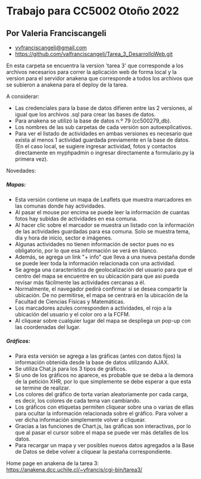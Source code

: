 # Trabajo para CC5002 Otoño 2022
## Por Valeria Franciscangeli
- vvfranciscangeli@gmail.com
- https://github.com/valfranciscangeli/Tarea_3_DesarrolloWeb.git

En esta carpeta se encuentra la version 'tarea 3' que corresponde a los archivos necesarios para correr la aplicación web de forma local y la version para el servidor anakena que corresponde a todos los archivos que se subieron a anakena para el deploy de la tarea.

A considerar: 
- Las credenciales para la base de datos difieren entre las 2 versiones, al igual que los archivos .sql para crear las bases de datos.
- Para anakena se utilizó la base de datos n.º 79 (cc500279_db).
- Los nombres de las sub carpetas de cada versión son autoexplicativos.
- Para ver el listado de actividades en ambas versiones es necesario que exista al menos 1 actividad guardada previamente en la base de datos. (En el caso local, se sugiere ingresar actividad, fotos y contactos directamente en myphpadmin o ingresar directamente a formulario.py la primera vez).

Novedades:
##### Mapas:
- Esta versión contiene un mapa de Leaflets que muestra marcadores en las comunas donde hay actividades.
- Al pasar el mouse por encima se puede leer la información de cuantas fotos hay subidas de actividades en esa comuna.
- Al hacer clic sobre el marcador se muestra un listado con la información de las actividades guardadas para esa comuna. Solo se muestra tema, dia y hora de inicio, sector e imágenes. 
- Algunas actividades no tienen información de sector pues no es obligatorio, por lo que esa información se verá en blanco.
- Además, se agrega un link "+ info" que lleva a una nueva pestaña donde se puede leer toda la información relacionada con una actividad. 
- Se agrega una característica de geolocalización del usuario para que el centro del mapa se encuentre en su ubicación para que asi pueda revisar más fácilmente las actividades cercanas a él. 
- Normalmente, el navegador pedirá confirmar si se desea compartir la ubicación. De no permitirse, el mapa se centrará en la ubicación de la Facultad de Ciencias Físicas y Matemáticas.
- Los marcadores azules corresponden a actividades, el rojo a la ubicación del usuario y el color oro a la FCFM.
- Al cliquear sobre cualquier lugar del mapa se despliega un pop-up con las coordenadas del lugar.

##### Gráficos:
- Para esta versión se agrega a las gráficas (antes con datos fijos) la información obtenida desde la base de datos utilizando AJAX. 
- Se utiliza Chat.js para los 3 tipos de gráficos.
- Si uno de los gráficos no aparece, es probable que se deba a la demora de la petición XHR, por lo que simplemente se debe esperar a que esta se termine de realizar. 
- Los colores del gráfico de torta varían aleatoriamente por cada carga, es decir, los colores de cada tema van cambiando.
- Los gráficos con etiquetas permiten cliquear sobre una o varias de ellas para ocultar la información relacionada sobre el gráfico. Para volver a ver dicha información simplemente volver a cliquear.
- Gracias a las funciones de Chart.js, las gráficas son interactivas, por lo que al pasar el cursor sobre el mapa se puede ver más detalles de los datos.
- Para recargar un mapa y ver posibles nuevos datos agregados a la Base de Datos se debe volver a cliquear la pestaña correspondiente.


 Home page en anakena de la tarea 3: https://anakena.dcc.uchile.cl/~vfrancis/cgi-bin/tarea3/
